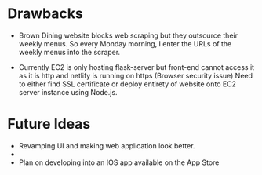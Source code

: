 # Drawbacks

- Brown Dining website blocks web scraping but they outsource their weekly menus. So every Monday morning, I enter the URLs of the weekly menus into the scraper.

- Currently EC2 is only hosting flask-server but front-end cannot access it as it is http and netlify is running on https (Browser security issue) Need to either find SSL certificate or deploy entirety of website
onto EC2 server instance using Node.js.

# Future Ideas

- Revamping UI and making web application look better.
- 
- Plan on developing into an IOS app available on the App Store
